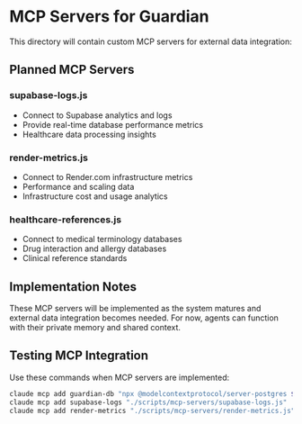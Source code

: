 # MCP Servers for Guardian

This directory will contain custom MCP servers for external data integration:

## Planned MCP Servers

### supabase-logs.js
- Connect to Supabase analytics and logs
- Provide real-time database performance metrics
- Healthcare data processing insights

### render-metrics.js  
- Connect to Render.com infrastructure metrics
- Performance and scaling data
- Infrastructure cost and usage analytics

### healthcare-references.js
- Connect to medical terminology databases
- Drug interaction and allergy databases
- Clinical reference standards

## Implementation Notes

These MCP servers will be implemented as the system matures and external data integration becomes needed. For now, agents can function with their private memory and shared context.

## Testing MCP Integration

Use these commands when MCP servers are implemented:
```bash
claude mcp add guardian-db "npx @modelcontextprotocol/server-postgres $SUPABASE_URL"
claude mcp add supabase-logs "./scripts/mcp-servers/supabase-logs.js"
claude mcp add render-metrics "./scripts/mcp-servers/render-metrics.js"
```